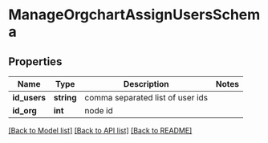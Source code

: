 # ManageOrgchartAssignUsersSchema

## Properties
Name | Type | Description | Notes
------------ | ------------- | ------------- | -------------
**id_users** | **string** | comma separated list of user ids | 
**id_org** | **int** | node id | 

[[Back to Model list]](../README.md#documentation-for-models) [[Back to API list]](../README.md#documentation-for-api-endpoints) [[Back to README]](../README.md)


